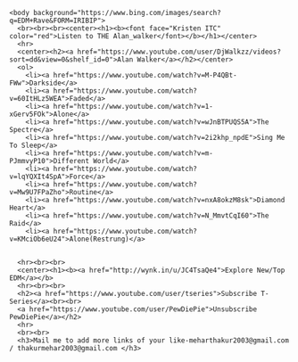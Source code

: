 <html>
  
    <body background="https://www.bing.com/images/search?q=EDM+Rave&FORM=IRIBIP">
      <br><br><br><center><h1><b><font face="Kristen ITC" color="red">Listen to THE Alan_walker</font></b></h1></center>
      <hr>
      <center><h2><a href="https://www.youtube.com/user/DjWalkzz/videos?sort=dd&view=0&shelf_id=0">Alan Walker</a></h2></center>
      <ol>
        <li><a href="https://www.youtube.com/watch?v=M-P4QBt-FWw">Darkside</a>
        <li><a href="https://www.youtube.com/watch?v=60ItHLz5WEA">Faded</a>
        <li><a href="https://www.youtube.com/watch?v=1-xGerv5FOk">Alone</a>
        <li><a href="https://www.youtube.com/watch?v=wJnBTPUQS5A">The Spectre</a>
        <li><a href="https://www.youtube.com/watch?v=2i2khp_npdE">Sing Me To Sleep</a>
        <li><a href="https://www.youtube.com/watch?v=m-PJmmvyP10">Different World</a>
        <li><a href="https://www.youtube.com/watch?v=lqYQXIt4SpA">Force</a>
        <li><a href="https://www.youtube.com/watch?v=Mw9U7FPaZho">Routine</a>
        <li><a href="https://www.youtube.com/watch?v=nxA8okzM8sk">Diamond Heart</a>
        <li><a href="https://www.youtube.com/watch?v=N_MmvtCqI60">The Raid</a>
        <li><a href="https://www.youtube.com/watch?v=KMciOb6eU24">Alone(Restrung)</a>
  
      
      <hr><br><br>
      <center><h1><b><a href="http://wynk.in/u/JC4TsaQe4">Explore New/Top EDM</a></b>
      <hr><br><br>
      <h2><a href="https://www.youtube.com/user/tseries">Subscribe T-Series</a><br><br>
      <a href="https://www.youtube.com/user/PewDiePie">Unsubscribe PewDiePie</a></h2>
      <hr>
      <br><br>
      <h3>Mail me to add more links of your like-meharthakur2003@gmail.com / thakurmehar2003@gmail.com </h3>
   
